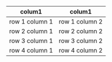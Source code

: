 <table style="border: 0">
    <thead style="border: 0">
        <th>colum1</th>
        <th>colum1</th>
    </thead>
    <tbody>
        <tr>
            <td>row 1 column 1</td>
            <td>row 1 column 2</td>
        </tr>     
        <tr>
            <td>row 2 column 1</td>
            <td>row 2 column 2</td>
        </tr>     
        <tr>
            <td>row 3 column 1</td>
            <td>row 3 column 2</td>
        </tr>     
        <tr>
            <td>row 4 column 1</td>
            <td>row 4 column 2</td>
        </tr>        
    </tbody>
</table>
